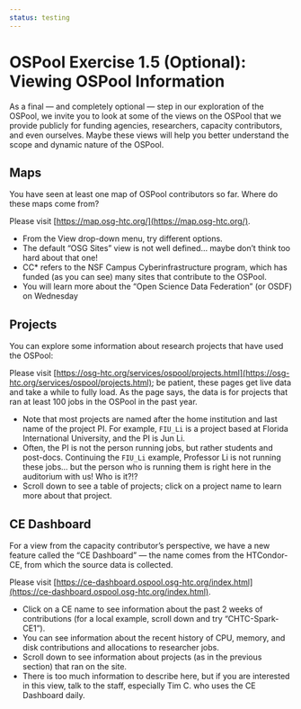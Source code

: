 ```yaml
---
status: testing
---
```


# OSPool Exercise 1.5 (Optional): Viewing OSPool Information

As a final — and completely optional — step in our exploration of the OSPool,
we invite you to look at some of the views on the OSPool that we provide publicly
for funding agencies, researchers, capacity contributors, and even ourselves.
Maybe these views will help you better understand the scope and dynamic nature of the OSPool.

## Maps

You have seen at least one map of OSPool contributors so far.
Where do these maps come from?

Please visit [https://map.osg-htc.org/](https://map.osg-htc.org/).

*   From the View drop-down menu, try different options.
*   The default “OSG Sites” view is not well defined… maybe don’t think too hard about that one!
*   CC* refers to the NSF Campus Cyberinfrastructure program,
    which has funded (as you can see) many sites that contribute to the OSPool.
*   You will learn more about the “Open Science Data Federation” (or OSDF) on Wednesday

## Projects

You can explore some information about research projects that have used the OSPool:

Please visit [https://osg-htc.org/services/ospool/projects.html](https://osg-htc.org/services/ospool/projects.html);
be patient, these pages get live data and take a while to fully load.
As the page says, the data is for projects that ran at least 100 jobs in the OSPool in the past year.

*   Note that most projects are named after the home institution and last name of the project PI.
    For example, `FIU_Li` is a project based at Florida International University, and t​​he PI is Jun Li.
*   Often, the PI is not the person running jobs, but rather students and post-docs.
    Continuing the `FIU_Li` example, Professor Li is not running these jobs…
    but the person who is running them is right here in the auditorium with us!
    Who is it?!?
*    Scroll down to see a table of projects; click on a project name to learn more about that project.

## CE Dashboard

For a view from the capacity contributor’s perspective,
we have a new feature called the “CE Dashboard” —
the name comes from the HTCondor-CE, from which the source data is collected.

Please visit [https://ce-dashboard.ospool.osg-htc.org/index.html](https://ce-dashboard.ospool.osg-htc.org/index.html).

*   Click on a CE name to see information about the past 2 weeks of contributions
    (for a local example, scroll down and try “CHTC-Spark-CE1”).
*   You can see information about the recent history
    of CPU, memory, and disk contributions and allocations to researcher jobs.
*   Scroll down to see information about projects (as in the previous section) that ran on the site.
*   There is too much information to describe here, but if you are interested in this view,
    talk to the staff, especially Tim C. who uses the CE Dashboard daily.
